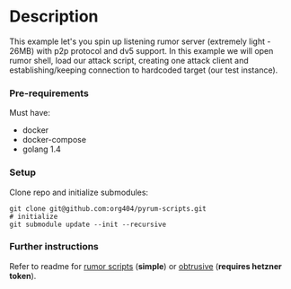 # Description
This example let's you spin up listening rumor server (extremely light - 26MB) with p2p protocol and dv5 support. In this example we will open rumor shell, load our attack script, creating one attack client and establishing/keeping connection to hardcoded target (our test instance).

### Pre-requirements
Must have:  
* docker  
* docker-compose  
* golang 1.4

### Setup
Clone repo and initialize submodules:  
```
git clone git@github.com:org404/pyrum-scripts.git
# initialize
git submodule update --init --recursive
```

### Further instructions
Refer to readme for [rumor scripts](./scripts/) (**simple**) or [obtrusive](./obtrusive/) (**requires hetzner token**).
